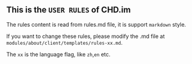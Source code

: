 ## This is the `USER RULES` of CHD.im

The rules content is read from rules.md file, it is support `markdown` style.

If you want to change these rules, please modify the .md file at `modules/about/client/templates/rules-xx.md`.

The `xx` is the language flag, like `zh`,`en` etc.